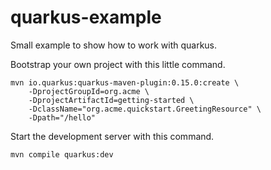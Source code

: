 # quarkus-example

Small example to show how to work with quarkus.

Bootstrap your own project with this little command.
```
mvn io.quarkus:quarkus-maven-plugin:0.15.0:create \
    -DprojectGroupId=org.acme \
    -DprojectArtifactId=getting-started \
    -DclassName="org.acme.quickstart.GreetingResource" \
    -Dpath="/hello"
```

Start the development server with this command.
```
mvn compile quarkus:dev
```
